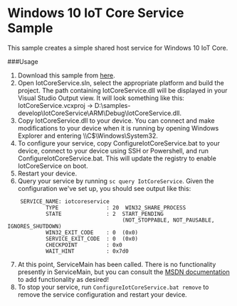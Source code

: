 Windows 10 IoT Core Service Sample
==============
This sample creates a simple shared host service for Windows 10 IoT Core.

###Usage
1. Download this sample from [here](https://github.com/Microsoft/Windows-iotcore-samples/archive/master.zip).
2. Open IotCoreService.sln, select the appropriate platform and build the project.  The path containing IotCoreService.dll will be displayed in your Visual Studio Output view.  It will look something like this: IotCoreService.vcxproj -> D:\samples-develop\IotCoreService\ARM\Debug\IotCoreService.dll.
3. Copy IotCoreService.dll to your device.  You can connect and make modifications to your device when it is running by opening Windows Explorer and entering \\<IP address or device name>\C$\Windows\System32.
4. To configure your service, copy ConfigureIotCoreService.bat to your device, connect to your device using SSH or Powershell, and run ConfigureIotCoreService.bat.  This will update the registry to enable IotCoreService on boot.
5. Restart your device.
6. Query your service by running `sc query IotCoreService`.  Given the configuration we've set up, you should see output like this:

```
    SERVICE_NAME: iotcoreservice
            TYPE               : 20  WIN32_SHARE_PROCESS
            STATE              : 2  START_PENDING
                                    (NOT_STOPPABLE, NOT_PAUSABLE, IGNORES_SHUTDOWN)
            WIN32_EXIT_CODE    : 0  (0x0)
            SERVICE_EXIT_CODE  : 0  (0x0)
            CHECKPOINT         : 0x0
            WAIT_HINT          : 0x7d0
```

7. At this point, ServiceMain has been called.  There is no functionality presently in ServiceMain, but you can consult the [MSDN documentation](https://msdn.microsoft.com/en-us/library/windows/desktop/ms687414(v=vs.85).aspx) to add functionality as desired!
8. To stop your service, run `ConfigureIotCoreService.bat remove` to remove the service configuration and restart your device.
